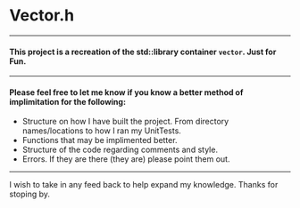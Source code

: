 # Vector.h 
----

#### This project is a recreation of the std::library container `vector`. Just for Fun. 

----

#### Please feel free to let me know if you know a better method of implimitation for the following:
- Structure on how I have built the project. From directory names/locations to how I ran my UnitTests.
- Functions that may be implimented better. 
- Structure of the code regarding comments and style.
- Errors. If they are there (they are) please point them out. 

----

I wish to take in any feed back to help expand my knowledge. Thanks for stoping by. 

